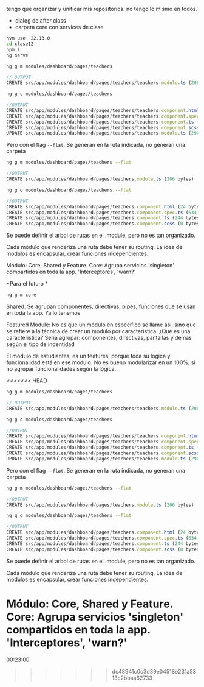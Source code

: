 tengo que organizar y unificar mis repositorios. no tengo lo mismo en todos.
- dialog de after class
- carpeta core con services de clase
```bash
nvm use  22.13.0
cd clase12
npm i
ng serve
```
 
```bash
ng g m modules/dashboard/pages/teachers
```
 
```js
// OUTPUT
CREATE src/app/modules/dashboard/pages/teachers/teachers.module.ts (206 bytes)
```
 
```bash
ng g c modules/dashboard/pages/teachers
```
 
```js
//OUTPUT
CREATE src/app/modules/dashboard/pages/teachers/teachers.component.html (24 bytes)
CREATE src/app/modules/dashboard/pages/teachers/teachers.component.spec.ts (634 bytes)
CREATE src/app/modules/dashboard/pages/teachers/teachers.component.ts (244 bytes)
CREATE src/app/modules/dashboard/pages/teachers/teachers.component.scss (0 bytes)
UPDATE src/app/modules/dashboard/pages/teachers/teachers.module.ts (290 bytes)
```
 
Pero con el flag `--flat`. Se generan en la ruta indicada, no generan una carpeta
 
```bash
ng g m modules/dashboard/pages/teachers --flat
```
 
```js
//OUTPUT
CREATE src/app/modules/dashboard/pages/teachers.module.ts (206 bytes)
```
```bash
ng g c modules/dashboard/pages/teachers --flat
```
```js
//OUTPUT
CREATE src/app/modules/dashboard/pages/teachers.component.html (24 bytes)
CREATE src/app/modules/dashboard/pages/teachers.component.spec.ts (634 bytes)
CREATE src/app/modules/dashboard/pages/teachers.component.ts (244 bytes)
CREATE src/app/modules/dashboard/pages/teachers.component.scss (0 bytes)
```
 
 
Se puede definir el arbol de rutas en el .module, pero no es tan organizado.
 
Cada módulo que renderiza una ruta debe tener su routing.
La idea de modulos es encapsular, crear funciones independientes.
 
Módulo: Core, Shared y Feature.
Core: Agrupa servicios 'singleton' compartidos en toda la app. 'Interceptores', 'warn?'
 
*Para el futuro *
 
```bash
ng g m core
```
 
Shared: Se agrupan componentes, directivas, pipes, funciones que se usan en toda la app. Ya lo tenemos
 
Featured Module: No es que un módulo en especifico se llame así, sino que se refiere a la técnica de crear un módulo por caracteristica. ¿Qué es una caracteristica? Sería agrupar: componentes, directivas, pantallas y demas según el tipo de indentidad
 
El módulo de estudiantes, es un features, porque toda su logica y funcionalidad está en ese modulo.
No es bueno modularizar en un 100%, si no agrupar funcionalidades según la lógica.

<<<<<<< HEAD
```bash
ng g m modules/dashboard/pages/teachers
```

```js
// OUTPUT
CREATE src/app/modules/dashboard/pages/teachers/teachers.module.ts (206 bytes)
```

```bash
ng g c modules/dashboard/pages/teachers
```

```js
//OUTPUT
CREATE src/app/modules/dashboard/pages/teachers/teachers.component.html (24 bytes)
CREATE src/app/modules/dashboard/pages/teachers/teachers.component.spec.ts (634 bytes)
CREATE src/app/modules/dashboard/pages/teachers/teachers.component.ts (244 bytes)
CREATE src/app/modules/dashboard/pages/teachers/teachers.component.scss (0 bytes)
UPDATE src/app/modules/dashboard/pages/teachers/teachers.module.ts (290 bytes)
```

Pero con el flag `--flat`. Se generan en la ruta indicada, no generan una carpeta

```bash
ng g m modules/dashboard/pages/teachers --flat
```

```js
//OUTPUT
CREATE src/app/modules/dashboard/pages/teachers.module.ts (206 bytes)
```
```bash
ng g c modules/dashboard/pages/teachers --flat
```
```js
//OUTPUT
CREATE src/app/modules/dashboard/pages/teachers.component.html (24 bytes)
CREATE src/app/modules/dashboard/pages/teachers.component.spec.ts (634 bytes)
CREATE src/app/modules/dashboard/pages/teachers.component.ts (244 bytes)
CREATE src/app/modules/dashboard/pages/teachers.component.scss (0 bytes)
```


Se puede definir el arbol de rutas en el .module, pero no es tan organizado.

Cada módulo que renderiza una ruta debe tener su routing.
La idea de modulos es encapsular, crear funciones independientes. 

Módulo: Core, Shared y Feature.
Core: Agrupa servicios 'singleton' compartidos en toda la app. 'Interceptores', 'warn?'
=======
 00:23:00
>>>>>>> dc48941c0c3d39e04518e231a5313c2bbaa62733
